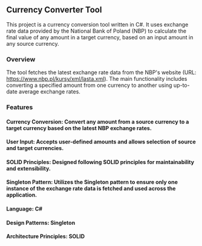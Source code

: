 ## **Currency Converter Tool**

This project is a currency conversion tool written in C#. It uses exchange rate data provided by the National Bank of Poland (NBP) to calculate the final value of any amount in a target currency, based on an input amount in any source currency.

### **Overview**

The tool fetches the latest exchange rate data from the NBP's website (URL: https://www.nbp.pl/kursy/xml/lasta.xml). The main functionality includes converting a specified amount from one currency to another using up-to-date average exchange rates.

### **Features**

#### Currency Conversion: Convert any amount from a source currency to a target currency based on the latest NBP exchange rates. 
#### User Input: Accepts user-defined amounts and allows selection of source and target currencies.
#### SOLID Principles: Designed following SOLID principles for maintainability and extensibility.
#### Singleton Pattern: Utilizes the Singleton pattern to ensure only one instance of the exchange rate data is fetched and used across the application.

#### **Language**: C#
#### **Design Patterns**: Singleton
#### **Architecture Principles**: SOLID
